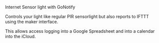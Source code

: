 Internet Sensor light with GoNotify

Controls your light like regular PIR sensorlight but also reports to IFTTT using the maker interface.

This allows access logging into a Google Spreadsheet and into a calendar into the iCloud.
